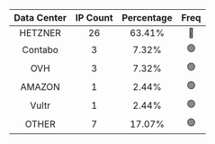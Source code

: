 | Data Center | IP Count | Percentage | Freq |
|:------------:|:--------:|:-----------:|:-----:|
| HETZNER | 26 | 63.41% | 🔴 |
| Contabo | 3 | 7.32% | 🟢 |
| OVH | 3 | 7.32% | 🟢 |
| AMAZON | 1 | 2.44% | 🟢 |
| Vultr | 1 | 2.44% | 🟢 |
| OTHER | 7 | 17.07% | 🟢 |